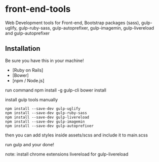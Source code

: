 # front-end-tools
Web Development tools for Front-end, Bootstrap packages (sass), gulp-uglify, gulp-ruby-sass, gulp-autoprefixer, gulp-imagemin, gulp-livereload and gulp-autoprefixer



## Installation

Be sure you have this in your machine!

* [Ruby on Rails]
* [Bower]
* [npm / Node.js]

run command 
npm install -g gulp-cli
bower install



install gulp tools manually 

	npm install --save-dev gulp-uglify
	npm install --save-dev gulp-ruby-sass
	npm install --save-dev gulp-livereload
	npm install --save-dev gulp-imagemin
	npm install --save-dev gulp-autoprefixer
  
  
then you can add styles inside assets/scss and include it to main.scss

run gulp
and your done!


note: install chrome extensions livereload for gulp-livereload
